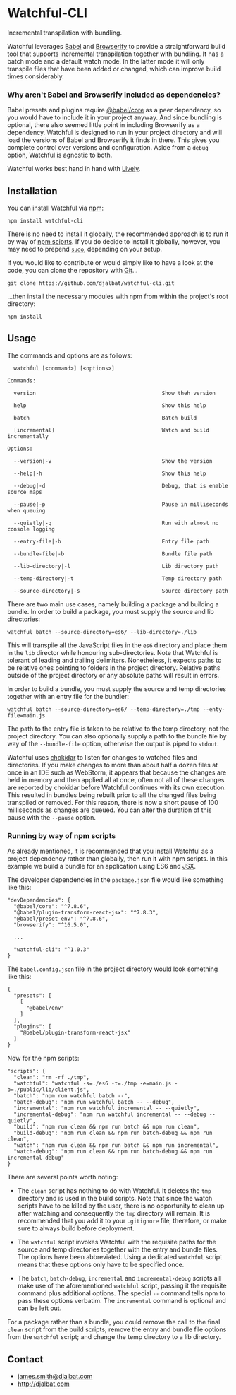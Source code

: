 # Watchful-CLI

Incremental transpilation with bundling.

Watchful leverages [Babel](https://babeljs.io/) and [Browserify](http://browserify.org/) to provide a straightforward build tool that supports incremental transpilation together with bundling. It has a batch mode and a default watch mode. In the latter mode it will only transpile files that have been added or changed, which can improve build times considerably.

### Why aren't Babel and Browserify included as dependencies?

Babel presets and plugins require [@babel/core](https://babeljs.io/docs/en/babel-core) as a peer dependency, so you would have to include it in your project anyway. And since bundling is optional, there also seemed little point in including Browserify as a dependency. Watchful is designed to run in your project directory and will load the versions of Babel and Browserify it finds in there. This gives you complete control over versions and configuration. Aside from a `debug` option, Watchful is agnostic to both.  

Watchful works best hand in hand with [Lively](https://github.com/djalbat/lively-cli). 

## Installation

You can install Watchful via [npm](https://www.npmjs.com/):
 
    npm install watchful-cli
    
There is no need to install it globally, the recommended approach is to run it by way of [npm sciprts](https://docs.npmjs.com/misc/scripts). If you do decide to install it globally, however, you may need to prepend [`sudo`](https://en.wikipedia.org/wiki/Sudo), depending on your setup.

If you would like to contribute or would simply like to have a look at the code, you can clone the repository with [Git](https://git-scm.com/)...

    git clone https://github.com/djalbat/watchful-cli.git

...then install the necessary modules with npm from within the project's root directory:

    npm install
    
## Usage

The commands and options are as follows:

```
  watchful [<command>] [<options>]

Commands:

  version                                        Show theh version

  help                                           Show this help
  
  batch                                          Batch build

  [incremental]                                  Watch and build incrementally
  
Options:

  --version|-v                                   Show the version

  --help|-h                                      Show this help
  
  --debug|-d                                     Debug, that is enable source maps
  
  --pause|-p                                     Pause in milliseconds when queuing

  --quietly|-q                                   Run with almost no console logging

  --entry-file|-b                                Entry file path
  
  --bundle-file|-b                               Bundle file path
  
  --lib-directory|-l                             Lib directory path

  --temp-directory|-t                            Temp directory path

  --source-directory|-s                          Source directory path
```

There are two main use cases, namely building a package and building a bundle. In order to build a package, you must supply the source and lib directories:

    watchful batch --source-directory=es6/ --lib-directory=./lib
    
This will transpile all the JavaScript files in the `es6` directory and place them in the `lib` director while honouring sub-directories. Note that Watchful is tolerant of leading and trailing delimiters. Nonetheless, it expects paths to be relative ones pointing to folders in the project directory. Relative paths outside of the project directory or any absolute paths will result in errors.

In order to build a bundle, you must supply the source and temp directories together with an entry file for the bundler:

    watchful batch --source-directory=es6/ --temp-directory=./tmp --enty-file=main.js

The path to the entry file is taken to be relative to the temp directory, not the project directory. You can also optionally supply a path to the bundle file by way of the `--bundle-file` option, otherwise the output is piped to `stdout`.

Watchful uses [chokidar](https://github.com/paulmillr/chokidar) to listen for changes to watched files and directories. If you make changes to more than about half a dozen files at once in an IDE such as WebStorm, it appears that because the changes are held in memory and then applied all at once, often not all of these changes are reported by chokidar before Watchful continues with its own execution. This resulted in bundles being rebuilt prior to all the changed files being transpiled or removed. For this reason, there is now a short pause of 100 milliseconds as changes are queued. You can alter the duration of this pause with the `--pause` option.

### Running by way of npm scripts

As already mentioned, it is recommended that you install Watchful as a project dependency rather than globally, then run it with npm scripts. In this example we build a bundle for an application using ES6 and [JSX](https://reactjs.org/docs/introducing-jsx.html).

The developer dependencies in the `package.json` file would like something like this:

```
"devDependencies": {
  "@babel/core": "^7.8.6",
  "@babel/plugin-transform-react-jsx": "^7.8.3",
  "@babel/preset-env": "^7.8.6",
  "browserify": "^16.5.0",
  
  ...

  "watchful-cli": "^1.0.3"
}
```

The `babel.config.json` file in the project directory would look something like this:

```
{
  "presets": [
    [
      "@babel/env"
    ]
  ],
  "plugins": [
    "@babel/plugin-transform-react-jsx"
  ]
}
```

Now for the npm scripts:

```
"scripts": {
  "clean": "rm -rf ./tmp",
  "watchful": "watchful -s=./es6 -t=./tmp -e=main.js -b=./public/lib/client.js",
  "batch": "npm run watchful batch --",
  "batch-debug": "npm run watchful batch -- --debug",
  "incremental": "npm run watchful incremental -- --quietly",
  "incremental-debug": "npm run watchful incremental -- --debug --quietly",
  "build": "npm run clean && npm run batch && npm run clean",
  "build-debug": "npm run clean && npm run batch-debug && npm run clean",
  "watch": "npm run clean && npm run batch && npm run incremental",
  "watch-debug": "npm run clean && npm run batch-debug && npm run incremental-debug"
}
```

There are several points worth noting:

* The `clean` script has nothing to do with Watchful. It deletes the `tmp` directory and is used in the build scripts. Note that since the watch scripts have to be killed by the user, there is no opportunity to clean up after watching and consequently the `tmp` directory will remain. It is recommended that you add it to your `.gitignore` file, therefore, or make sure to always build before deployment.

* The `watchful` script invokes Watchful with the requisite paths for the source and temp directories together with the entry and bundle files. The options have been abbreviated. Using a dedicated `watchful` script means that these options only have to be specified once.

* The `batch`, `batch-debug`, `incremental` and `incremental-debug` scripts all make use of the aforementioned `watchful` script, passing it the requisite command plus additional options. The special `--` command tells npm to pass these options verbatim. The `incremental` command is optional and can be left out.

For a package rather than a bundle, you could remove the call to the final `clean` script from the build scripts; remove the entry and bundle file options from the `watchful` script; and change the temp directory to a lib directory.
 
## Contact

- james.smith@djalbat.com
- http://djalbat.com
